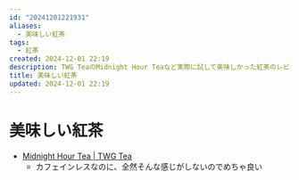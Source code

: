 ```yaml
---
id: "20241201221931"
aliases:
  - 美味しい紅茶
tags:
  - 紅茶
created: 2024-12-01 22:19
description: TWG TeaのMidnight Hour Teaなど実際に試して美味しかった紅茶のレビュー
title: 美味しい紅茶
updated: 2024-12-01 22:19
---
```


# 美味しい紅茶

- [Midnight Hour Tea | TWG Tea](https://twgtea.com/en/loose-tea/midnight-hour-tea-t6800?srsltid=AfmBOor4Ogjprf7mVrhiNwe5wZ3uxewCJHFoBtVcp6W0-Q_AiNx4QZY-)
    - カフェインレスなのに、全然そんな感じがしないのでめちゃ良い
